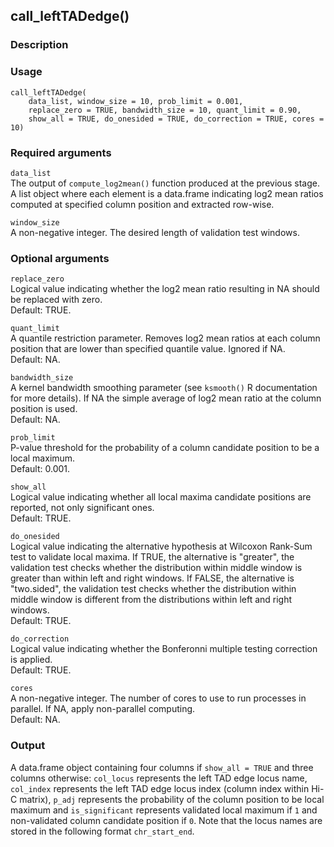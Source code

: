 ## call_leftTADedge()

### Description



### Usage

```{r}
call_leftTADedge(
    data_list, window_size = 10, prob_limit = 0.001, 
    replace_zero = TRUE, bandwidth_size = 10, quant_limit = 0.90, 
    show_all = TRUE, do_onesided = TRUE, do_correction = TRUE, cores = 10)
```

### Required arguments

`data_list`  
The output of `compute_log2mean()` function produced at the previous stage. A list object where each element is a data.frame indicating log2 mean ratios computed at specified column position and extracted row-wise. 

`window_size`  
A non-negative integer. The desired length of validation test windows.

### Optional arguments

`replace_zero`  
Logical value indicating whether the log2 mean ratio resulting in NA should be replaced with zero.  
Default: TRUE.

`quant_limit`  
A quantile restriction parameter. Removes log2 mean ratios at each column position that are lower than specified quantile value. Ignored if NA.   
Default: NA.

`bandwidth_size`  
A kernel bandwidth smoothing parameter (see `ksmooth()` R documentation for more details). If NA the simple average of log2 mean ratio at the column position is used.   
Default: NA.

`prob_limit`  
P-value threshold for the probability of a column candidate position to be a local maximum.   
Default: 0.001.

`show_all`  
Logical value indicating whether all local maxima candidate positions are reported, not only significant ones.  
Default: TRUE.

`do_onesided`  
Logical value indicating the alternative hypothesis at Wilcoxon Rank-Sum test to validate local maxima. If TRUE, the alternative is "greater", the validation test checks whether the distribution within middle window is greater than within left and right windows. If FALSE, the alternative is "two.sided", the validation test checks whether the distribution within middle window is different from the distributions within left and right windows.  
Default: TRUE.

`do_correction`  
Logical value indicating whether the Bonferonni multiple testing correction is applied.  
Default: TRUE.

`cores`  
A non-negative integer. The number of cores to use to run processes in parallel. If NA, apply non-parallel computing.   
Default: NA.

### Output

A data.frame object containing four columns if `show_all = TRUE` and three columns otherwise: `col_locus` represents the left TAD edge locus name, `col_index` represents the left TAD edge locus index (column index within Hi-C matrix), `p_adj` represents the probability of the column position to be local maximum and `is_significant` represents validated local maximum if `1` and non-validated column candidate position if `0`. Note that the locus names are stored in the following format `chr_start_end`.

